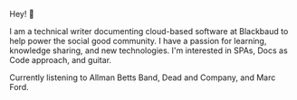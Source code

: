 Hey! 👋 

I am a technical writer documenting cloud-based software at Blackbaud to help power the social good community. I have a passion for learning, knowledge sharing, and new technologies. I'm interested in SPAs, Docs as Code approach, and guitar.

Currently listening to Allman Betts Band, Dead and Company, and Marc Ford.



<!---
brian311/brian311 is a ✨ special ✨ repository because its `README.md` (this file) appears on your GitHub profile.
You can click the Preview link to take a look at your changes.
--->
